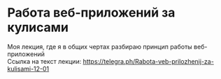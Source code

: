 # Работа веб-приложений за кулисами
Моя лекция, где я в общих чертах разбираю принцип работы веб-приложений \
Ссылка на текст лекции: https://telegra.ph/Rabota-veb-prilozhenij-za-kulisami-12-01
